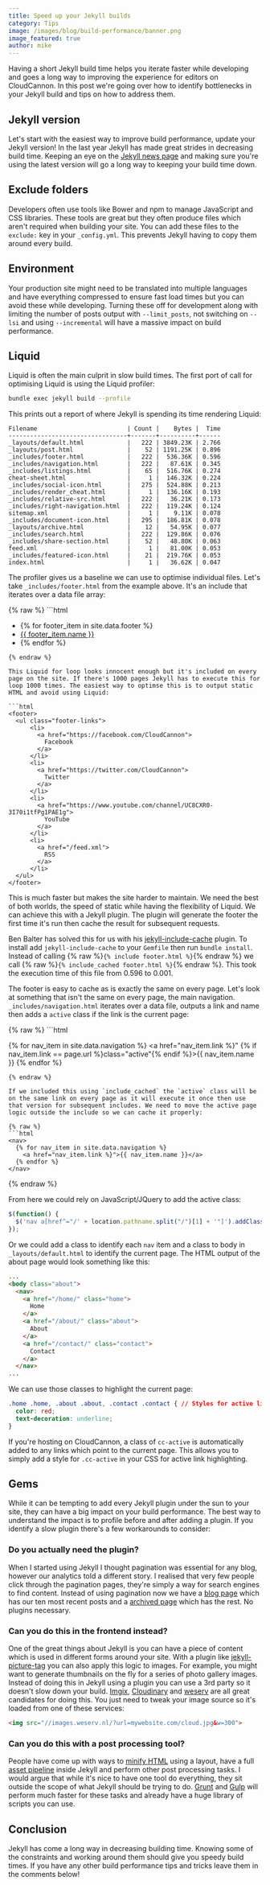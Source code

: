 ```yaml
---
title: Speed up your Jekyll builds
category: Tips
image: /images/blog/build-performance/banner.png
image_featured: true
author: mike
---
```



Having a short Jekyll build time helps you iterate faster while developing and goes a long way to improving the experience for editors on CloudCannon. In this post we're going over how to identify bottlenecks in your Jekyll build and tips on how to address them.

## Jekyll version

Let's start with the easiest way to improve build performance, update your Jekyll version! In the last year Jekyll has made great strides in decreasing build time. Keeping an eye on the [Jekyll news page](https://jekyllrb.com/news/) and making sure you're using the latest version will go a long way to keeping your build time down.

## Exclude folders

Developers often use tools like Bower and npm to manage JavaScript and CSS libraries. These tools are great but they often produce files which aren't required when building your site. You can add these files to the `exclude:` key in your `_config.yml`. This prevents Jekyll having to copy them around every build.

## Environment

Your production site might need to be translated into multiple languages and have everything compressed to ensure fast load times but you can avoid these while developing. Turning these off for development along with limiting the number of posts output with `--limit_posts`, not switching on `--lsi` and using `--incremental` will have a massive impact on build performance.

## Liquid

Liquid is often the main culprit in slow build times. The first port of call for optimising Liquid is using the Liquid profiler:

```bash
bundle exec jekyll build --profile
```

This prints out a report of where Jekyll is spending its time rendering Liquid:

```
Filename                         | Count |    Bytes |  Time
---------------------------------+-------+----------+------
_layouts/default.html            |   222 | 3849.23K | 2.766
_layouts/post.html               |    52 | 1191.25K | 0.896
_includes/footer.html            |   222 |  536.36K | 0.596
_includes/navigation.html        |   222 |   87.61K | 0.345
_includes/listings.html          |    65 |  516.76K | 0.274
cheat-sheet.html                 |     1 |  146.32K | 0.224
_includes/social-icon.html       |   275 |  524.88K | 0.213
_includes/render_cheat.html      |     1 |  136.16K | 0.193
_includes/relative-src.html      |   222 |   36.21K | 0.173
_includes/right-navigation.html  |   222 |  119.24K | 0.124
sitemap.xml                      |     1 |    9.11K | 0.078
_includes/document-icon.html     |   295 |  186.81K | 0.078
_layouts/archive.html            |    12 |   54.95K | 0.077
_includes/search.html            |   222 |  129.86K | 0.076
_includes/share-section.html     |    52 |   48.80K | 0.063
feed.xml                         |     1 |   81.00K | 0.053
_includes/featured-icon.html     |    21 |  219.76K | 0.053
index.html                       |     1 |   36.62K | 0.047
```

The profiler gives us a baseline we can use to optimise individual files. Let's take `_includes/footer.html` from the example above. It's an include that iterates over a data file array:

{% raw %} ```html

<footer><ul class="footer-links"><li>{% for footer_item in site.data.footer %}</li><li><a href="{{ footer_item.link }}">{{ footer_item.name }} </a></li><li>{% endfor %}</li></ul></footer>

```
{% endraw %}

This Liquid for loop looks innocent enough but it's included on every page on the site. If there's 1000 pages Jekyll has to execute this for loop 1000 times. The easiest way to optimse this is to output static HTML and avoid using Liquid:

```html
<footer>
  <ul class="footer-links">
      <li>
        <a href="https://facebook.com/CloudCannon">
          Facebook
        </a>
      </li>
      <li>
        <a href="https://twitter.com/CloudCannon">
          Twitter
        </a>
      </li>
      <li>
        <a href="https://www.youtube.com/channel/UC8CXR0-3I70i1tfPg1PAE1g">
          YouTube
        </a>
      </li>
      <li>
        <a href="/feed.xml">
          RSS
        </a>
      </li>
  </ul>
</footer>
```

This is much faster but makes the site harder to maintain. We need the best of both worlds, the speed of static while having the flexibility of Liquid. We can achieve this with a Jekyll plugin. The plugin will generate the footer the first time it's run then cache the result for subsequent requests.

Ben Balter has solved this for us with his [jekyll-include-cache](https://github.com/benbalter/jekyll-include-cache) plugin. To install add `jekyll-include-cache` to your `Gemfile` then run `bundle install`. Instead of calling {% raw %}`{% include footer.html %}`{% endraw %} we call {% raw %}`{% include_cached footer.html %}`{% endraw %}. This took the execution time of this file from 0.596 to 0.001.

The footer is easy to cache as is exactly the same on every page. Let's look at something that isn't the same on every page, the main navigation. `_includes/navigation.html` iterates over a data file, outputs a link and name then adds a `active` class if the link is the current page:

{% raw %} ```html

<nav>{% for nav_item in site.data.navigation %} &lt;a href="nav_item.link %}" {% if nav_item.link == page.url %}class="active"{% endif %}&gt;{{ nav_item.name }} {% endfor %}</nav>

```
{% endraw %}

If we included this using `include_cached` the `active` class will be on the same link on every page as it will execute it once then use that version for subsequent includes. We need to move the active page logic outside the include so we can cache it properly:

{% raw %}
```html
<nav>
  {% for nav_item in site.data.navigation %}
    <a href="nav_item.link %}">{{ nav_item.name }}</a>
  {% endfor %}
</nav>
```

{% endraw %}

From here we could rely on JavaScript/JQuery to add the active class:

```javascript
$(function() {
  $('nav a[href^="/' + location.pathname.split("/")[1] + '"]').addClass('active');
});
```

Or we could add a class to identify each `nav` item and a class to body in `_layouts/default.html` to identify the current page. The HTML output of the about page would look something like this:

```html
...
<body class="about">
  <nav>
    <a href="/home/" class="home">
      Home
    </a>
    <a href="/about/" class="about">
      About
    </a>
    <a href="/contact/" class="contact">
      Contact
    </a>
  </nav>
...
```

We can use those classes to highlight the current page:

```css
.home .home, .about .about, .contact .contact { // Styles for active link
  color: red;
  text-decoration: underline;
}
```

If you're hosting on CloudCannon, a class of `cc-active` is automatically added to any links which point to the current page. This allows you to simply add a style for `.cc-active` in your CSS for active link highlighting.

## Gems

While it can be tempting to add every Jekyll plugin under the sun to your site, they can have a big impact on your build performance. The best way to understand the impact is to profile before and after adding a plugin. If you identify a slow plugin there's a few workarounds to consider:

### Do you actually need the plugin?

When I started using Jekyll I thought pagination was essential for any blog, however our analytics told a different story. I realised that very few people click through the pagination pages, they're simply a way for search engines to find content. Instead of using pagination now we have a [blog page](/blog/) which has our ten most recent posts and a [archived page](/archived/) which has the rest. No plugins necessary.

### Can you do this in the frontend instead?

One of the great things about Jekyll is you can have a piece of content which is used in different forms around your site. With a plugin like [jekyll-picture-tag](https://github.com/robwierzbowski/jekyll-picture-tag) you can also apply this logic to images. For example, you might want to generate thumbnails on the fly for a series of photo gallery images. Instead of doing this in Jekyll using a plugin you can use a 3rd party so it doesn't slow down your build. [Imgix](https://www.imgix.com/), [Cloudinary](https://cloudinary.com/) and [weserv](https://images.weserv.nl/) are all great candidates for doing this. You just need to tweak your image source so it's loaded from one of these services:

```html
<img src="//images.weserv.nl/?url=mywebsite.com/cloud.jpg&w=300">
```

### Can you do this with a post processing tool?

People have come up with ways to [minify HTML](https://github.com/penibelst/jekyll-compress-html) using a layout, have a full [asset pipeline](https://github.com/jekyll/jekyll-assets) inside Jekyll and perform other post processing tasks. I would argue that while it's nice to have one tool do everything, they sit outside the scope of what Jekyll should be trying to do. [Grunt](https://gruntjs.com/) and [Gulp](https://gulpjs.com/) will perform much faster for these tasks and already have a huge library of scripts you can use.

## Conclusion

Jekyll has come a long way in decreasing building time. Knowing some of the constraints and working around them should give you speedy build times. If you have any other build performance tips and tricks leave them in the comments below!